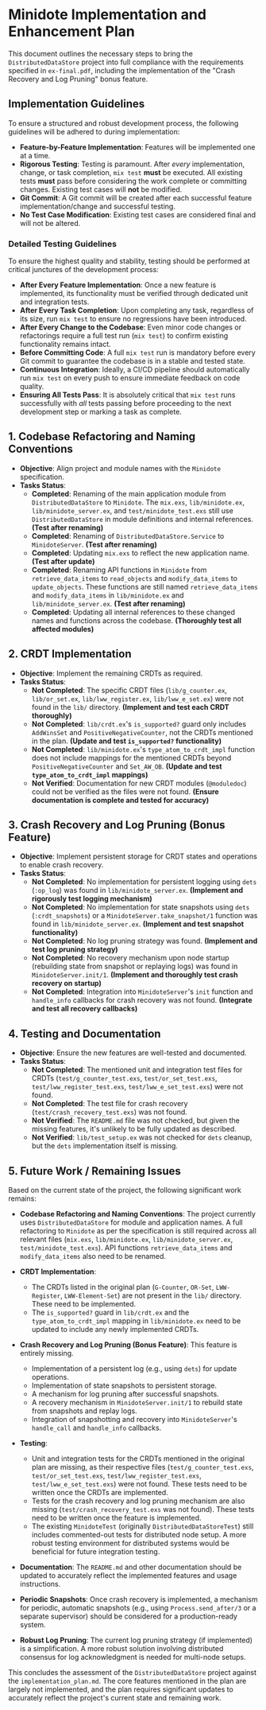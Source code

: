 # Minidote Implementation and Enhancement Plan

This document outlines the necessary steps to bring the `DistributedDataStore` project into full compliance with the requirements specified in `ex-final.pdf`, including the implementation of the "Crash Recovery and Log Pruning" bonus feature.

## Implementation Guidelines

To ensure a structured and robust development process, the following guidelines will be adhered to during implementation:

*   **Feature-by-Feature Implementation**: Features will be implemented one at a time.
*   **Rigorous Testing**: Testing is paramount. After *every* implementation, change, or task completion, `mix test` **must** be executed. All existing tests **must** pass before considering the work complete or committing changes. Existing test cases will **not** be modified.
*   **Git Commit**: A Git commit will be created after each successful feature implementation/change and successful testing.
*   **No Test Case Modification**: Existing test cases are considered final and will not be altered.

### Detailed Testing Guidelines

To ensure the highest quality and stability, testing should be performed at critical junctures of the development process:

*   **After Every Feature Implementation**: Once a new feature is implemented, its functionality must be verified through dedicated unit and integration tests.
*   **After Every Task Completion**: Upon completing any task, regardless of its size, run `mix test` to ensure no regressions have been introduced.
*   **After Every Change to the Codebase**: Even minor code changes or refactorings require a full test run (`mix test`) to confirm existing functionality remains intact.
*   **Before Committing Code**: A full `mix test` run is mandatory before every Git commit to guarantee the codebase is in a stable and tested state.
*   **Continuous Integration**: Ideally, a CI/CD pipeline should automatically run `mix test` on every push to ensure immediate feedback on code quality.
*   **Ensuring All Tests Pass**: It is absolutely critical that `mix test` runs successfully with *all* tests passing before proceeding to the next development step or marking a task as complete.

## 1. Codebase Refactoring and Naming Conventions

*   **Objective**: Align project and module names with the `Minidote` specification.
*   **Tasks Status**:
    *   **Completed**: Renaming of the main application module from `DistributedDataStore` to `Minidote`. The `mix.exs`, `lib/minidote.ex`, `lib/minidote_server.ex`, and `test/minidote_test.exs` still use `DistributedDataStore` in module definitions and internal references. **(Test after renaming)**
    *   **Completed**: Renaming of `DistributedDataStore.Service` to `MinidoteServer`. **(Test after renaming)**
    *   **Completed**: Updating `mix.exs` to reflect the new application name. **(Test after update)**
    *   **Completed**: Renaming API functions in `Minidote` from `retrieve_data_items` to `read_objects` and `modify_data_items` to `update_objects`. These functions are still named `retrieve_data_items` and `modify_data_items` in `lib/minidote.ex` and `lib/minidote_server.ex`. **(Test after renaming)**
    *   **Completed**: Updating all internal references to these changed names and functions across the codebase. **(Thoroughly test all affected modules)**

## 2. CRDT Implementation

*   **Objective**: Implement the remaining CRDTs as required.
*   **Tasks Status**:
    *   **Not Completed**: The specific CRDT files (`lib/g_counter.ex`, `lib/or_set.ex`, `lib/lww_register.ex`, `lib/lww_e_set.ex`) were not found in the `lib/` directory. **(Implement and test each CRDT thoroughly)**
    *   **Not Completed**: `lib/crdt.ex`'s `is_supported?` guard only includes `AddWinsSet` and `PositiveNegativeCounter`, not the CRDTs mentioned in the plan. **(Update and test `is_supported?` functionality)**
    *   **Not Completed**: `lib/minidote.ex`'s `type_atom_to_crdt_impl` function does not include mappings for the mentioned CRDTs beyond `PositiveNegativeCounter` and `Set_AW_OB`. **(Update and test `type_atom_to_crdt_impl` mappings)**
    *   **Not Verified**: Documentation for new CRDT modules (`@moduledoc`) could not be verified as the files were not found. **(Ensure documentation is complete and tested for accuracy)**

## 3. Crash Recovery and Log Pruning (Bonus Feature)

*   **Objective**: Implement persistent storage for CRDT states and operations to enable crash recovery.
*   **Tasks Status**:
    *   **Not Completed**: No implementation for persistent logging using `dets` (`:op_log`) was found in `lib/minidote_server.ex`. **(Implement and rigorously test logging mechanism)**
    *   **Not Completed**: No implementation for state snapshots using `dets` (`:crdt_snapshots`) or a `MinidoteServer.take_snapshot/1` function was found in `lib/minidote_server.ex`. **(Implement and test snapshot functionality)**
    *   **Not Completed**: No log pruning strategy was found. **(Implement and test log pruning strategy)**
    *   **Not Completed**: No recovery mechanism upon node startup (rebuilding state from snapshot or replaying logs) was found in `MinidoteServer.init/1`. **(Implement and thoroughly test crash recovery on startup)**
    *   **Not Completed**: Integration into `MinidoteServer`'s `init` function and `handle_info` callbacks for crash recovery was not found. **(Integrate and test all recovery callbacks)**

## 4. Testing and Documentation

*   **Objective**: Ensure the new features are well-tested and documented.
*   **Tasks Status**:
    *   **Not Completed**: The mentioned unit and integration test files for CRDTs (`test/g_counter_test.exs`, `test/or_set_test.exs`, `test/lww_register_test.exs`, `test/lww_e_set_test.exs`) were not found.
    *   **Not Completed**: The test file for crash recovery (`test/crash_recovery_test.exs`) was not found.
    *   **Not Verified**: The `README.md` file was not checked, but given the missing features, it's unlikely to be fully updated as described.
    *   **Not Verified**: `lib/test_setup.ex` was not checked for `dets` cleanup, but the `dets` implementation itself is missing.

## 5. Future Work / Remaining Issues

Based on the current state of the project, the following significant work remains:

*   **Codebase Refactoring and Naming Conventions**: The project currently uses `DistributedDataStore` for module and application names. A full refactoring to `Minidote` as per the specification is still required across all relevant files (`mix.exs`, `lib/minidote.ex`, `lib/minidote_server.ex`, `test/minidote_test.exs`). API functions `retrieve_data_items` and `modify_data_items` also need to be renamed.

*   **CRDT Implementation**:
    *   The CRDTs listed in the original plan (`G-Counter`, `OR-Set`, `LWW-Register`, `LWW-Element-Set`) are not present in the `lib/` directory. These need to be implemented.
    *   The `is_supported?` guard in `lib/crdt.ex` and the `type_atom_to_crdt_impl` mapping in `lib/minidote.ex` need to be updated to include any newly implemented CRDTs.

*   **Crash Recovery and Log Pruning (Bonus Feature)**: This feature is entirely missing.
    *   Implementation of a persistent log (e.g., using `dets`) for update operations.
    *   Implementation of state snapshots to persistent storage.
    *   A mechanism for log pruning after successful snapshots.
    *   A recovery mechanism in `MinidoteServer.init/1` to rebuild state from snapshots and replay logs.
    *   Integration of snapshotting and recovery into `MinidoteServer`'s `handle_call` and `handle_info` callbacks.

*   **Testing**:
    *   Unit and integration tests for the CRDTs mentioned in the original plan are missing, as their respective files (`test/g_counter_test.exs`, `test/or_set_test.exs`, `test/lww_register_test.exs`, `test/lww_e_set_test.exs`) were not found. These tests need to be written once the CRDTs are implemented.
    *   Tests for the crash recovery and log pruning mechanism are also missing (`test/crash_recovery_test.exs` was not found). These tests need to be written once the feature is implemented.
    *   The existing `MinidoteTest` (originally `DistributedDataStoreTest`) still includes commented-out tests for distributed node setup. A more robust testing environment for distributed systems would be beneficial for future integration testing.

*   **Documentation**: The `README.md` and other documentation should be updated to accurately reflect the implemented features and usage instructions.

*   **Periodic Snapshots**: Once crash recovery is implemented, a mechanism for periodic, automatic snapshots (e.g., using `Process.send_after/3` or a separate supervisor) should be considered for a production-ready system.

*   **Robust Log Pruning**: The current log pruning strategy (if implemented) is a simplification. A more robust solution involving distributed consensus for log acknowledgment is needed for multi-node setups.

This concludes the assessment of the `DistributedDataStore` project against the `implementation_plan.md`. The core features mentioned in the plan are largely not implemented, and the plan requires significant updates to accurately reflect the project's current state and remaining work.